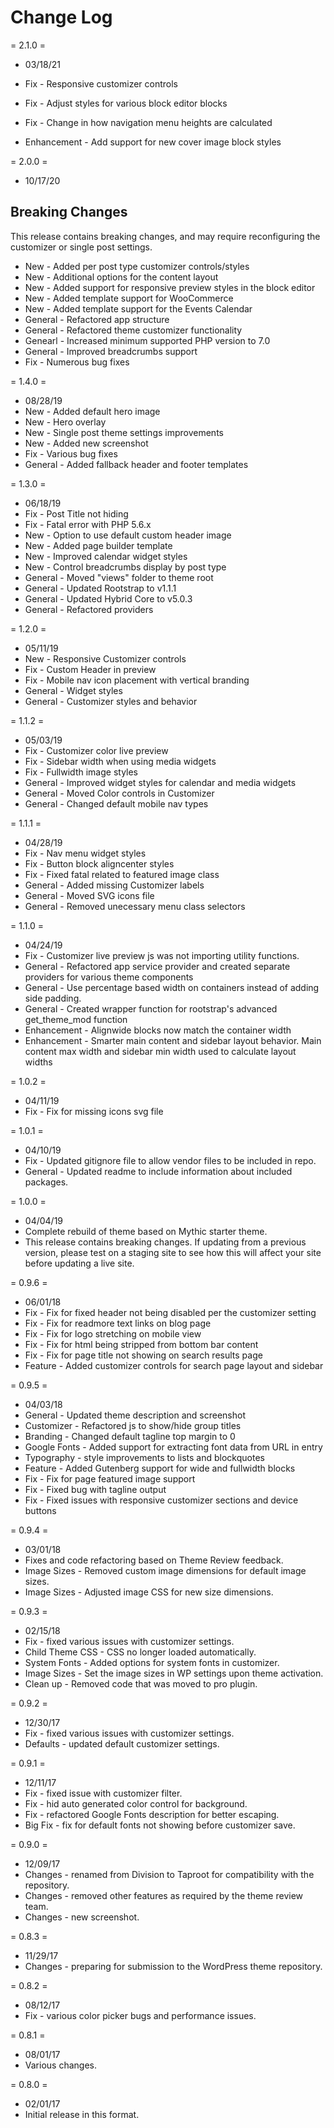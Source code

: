 # Change Log

= 2.1.0 =

-   03/18/21

-   Fix - Responsive customizer controls
-   Fix - Adjust styles for various block editor blocks
-   Fix - Change in how navigation menu heights are calculated
-   Enhancement - Add support for new cover image block styles

= 2.0.0 =

-   10/17/20

## Breaking Changes

This release contains breaking changes, and may require reconfiguring the customizer or single post settings.

-   New - Added per post type customizer controls/styles
-   New - Additional options for the content layout
-   New - Added support for responsive preview styles in the block editor
-   New - Added template support for WooCommerce
-   New - Added template support for the Events Calendar
-   General - Refactored app structure
-   General - Refactored theme customizer functionality
-   Genearl - Increased minimum supported PHP version to 7.0
-   General - Improved breadcrumbs support
-   Fix - Numerous bug fixes

= 1.4.0 =

-   08/28/19
-   New - Added default hero image
-   New - Hero overlay
-   New - Single post theme settings improvements
-   New - Added new screenshot
-   Fix - Various bug fixes
-   General - Added fallback header and footer templates

= 1.3.0 =

-   06/18/19
-   Fix - Post Title not hiding
-   Fix - Fatal error with PHP 5.6.x
-   New - Option to use default custom header image
-   New - Added page builder template
-   New - Improved calendar widget styles
-   New - Control breadcrumbs display by post type
-   General - Moved "views" folder to theme root
-   General - Updated Rootstrap to v1.1.1
-   General - Updated Hybrid Core to v5.0.3
-   General - Refactored providers

= 1.2.0 =

-   05/11/19
-   New - Responsive Customizer controls
-   Fix - Custom Header in preview
-   Fix - Mobile nav icon placement with vertical branding
-   General - Widget styles
-   General - Customizer styles and behavior

= 1.1.2 =

-   05/03/19
-   Fix - Customizer color live preview
-   Fix - Sidebar width when using media widgets
-   Fix - Fullwidth image styles
-   General - Improved widget styles for calendar and media widgets
-   General - Moved Color controls in Customizer
-   General - Changed default mobile nav types

= 1.1.1 =

-   04/28/19
-   Fix - Nav menu widget styles
-   Fix - Button block aligncenter styles
-   Fix - Fixed fatal related to featured image class
-   General - Added missing Customizer labels
-   General - Moved SVG icons file
-   General - Removed unecessary menu class selectors

= 1.1.0 =

-   04/24/19
-   Fix - Customizer live preview js was not importing utility functions.
-   General - Refactored app service provider and created separate providers for various theme components
-   General - Use percentage based width on containers instead of adding side padding.
-   General - Created wrapper function for rootstrap's advanced get_theme_mod function
-   Enhancement - Alignwide blocks now match the container width
-   Enhancement - Smarter main content and sidebar layout behavior. Main content max width and sidebar min width used to calculate layout widths

= 1.0.2 =

-   04/11/19
-   Fix - Fix for missing icons svg file

= 1.0.1 =

-   04/10/19
-   Fix - Updated gitignore file to allow vendor files to be included in repo.
-   General - Updated readme to include information about included packages.

= 1.0.0 =

-   04/04/19
-   Complete rebuild of theme based on Mythic starter theme.
-   This release contains breaking changes. If updating from a previous version, please test on a staging site to see how this will affect your site before updating a live site.

= 0.9.6 =

-   06/01/18
-   Fix - Fix for fixed header not being disabled per the customizer setting
-   Fix - Fix for readmore text links on blog page
-   Fix - Fix for logo stretching on mobile view
-   Fix - Fix for html being stripped from bottom bar content
-   Fix - Fix for page title not showing on search results page
-   Feature - Added customizer controls for search page layout and sidebar

= 0.9.5 =

-   04/03/18
-   General - Updated theme description and screenshot
-   Customizer - Refactored js to show/hide group titles
-   Branding - Changed default tagline top margin to 0
-   Google Fonts - Added support for extracting font data from URL in entry
-   Typography - style improvements to lists and blockquotes
-   Feature - Added Gutenberg support for wide and fullwidth blocks
-   Fix - Fix for page featured image support
-   Fix - Fixed bug with tagline output
-   Fix - Fixed issues with responsive customizer sections and device buttons

= 0.9.4 =

-   03/01/18
-   Fixes and code refactoring based on Theme Review feedback.
-   Image Sizes - Removed custom image dimensions for default image sizes.
-   Image Sizes - Adjusted image CSS for new size dimensions.

= 0.9.3 =

-   02/15/18
-   Fix - fixed various issues with customizer settings.
-   Child Theme CSS - CSS no longer loaded automatically.
-   System Fonts - Added options for system fonts in customizer.
-   Image Sizes - Set the image sizes in WP settings upon theme activation.
-   Clean up - Removed code that was moved to pro plugin.

= 0.9.2 =

-   12/30/17
-   Fix - fixed various issues with customizer settings.
-   Defaults - updated default customizer settings.

= 0.9.1 =

-   12/11/17
-   Fix - fixed issue with customizer filter.
-   Fix - hid auto generated color control for background.
-   Fix - refactored Google Fonts description for better escaping.
-   Big Fix - fix for default fonts not showing before customizer save.

= 0.9.0 =

-   12/09/17
-   Changes - renamed from Division to Taproot for compatibility with the repository.
-   Changes - removed other features as required by the theme review team.
-   Changes - new screenshot.

= 0.8.3 =

-   11/29/17
-   Changes - preparing for submission to the WordPress theme repository.

= 0.8.2 =

-   08/12/17
-   Fix - various color picker bugs and performance issues.

= 0.8.1 =

-   08/01/17
-   Various changes.

= 0.8.0 =

-   02/01/17
-   Initial release in this format.
